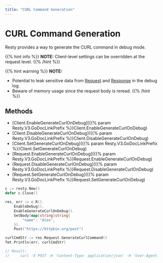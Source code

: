 ```yaml
---
title: "CURL Command Generation"
---
```


# CURL Command Generation

Resty provides a way to generate the CURL command in debug mode.

{{% hint info %}}
**NOTE:** Client-level settings can be overridden at the request level.
{{% /hint %}}

{{% hint warning %}}
**NOTE:**

   - Potential to leak sensitive data from [Request]() and [Response]() in the debug log.
   - Beware of memory usage since the request body is reread.
{{% /hint %}}

## Methods
* [Client.EnableGenerateCurlOnDebug]({{% param Resty.V3.GoDocLinkPrefix %}}Client.EnableGenerateCurlOnDebug)
* [Client.DisableGenerateCurlOnDebug]({{% param Resty.V3.GoDocLinkPrefix %}}Client.DisableGenerateCurlOnDebug)
* [Client.SetGenerateCurlOnDebug]({{% param Resty.V3.GoDocLinkPrefix %}}Client.SetGenerateCurlOnDebug)
* [Request.EnableGenerateCurlOnDebug]({{% param Resty.V3.GoDocLinkPrefix %}}Request.EnableGenerateCurlOnDebug)
* [Request.DisableGenerateCurlOnDebug]({{% param Resty.V3.GoDocLinkPrefix %}}Request.DisableGenerateCurlOnDebug)
* [Request.SetGenerateCurlOnDebug]({{% param Resty.V3.GoDocLinkPrefix %}}Request.SetGenerateCurlOnDebug)

```go
c := resty.New()
defer c.Close()

res, err := c.R().
    EnableDebug().
    EnableGenerateCurlOnDebug().
    SetBody(map[string]string{
        "name": "Alex",
    }).
    Post("https://httpbin.org/post")

curlCmdStr := res.Request.GenerateCurlCommand()
fmt.Println(err, curlCmdStr)

// Result:
//     curl -X POST -H 'Content-Type: application/json' -H 'User-Agent: go-resty/3.0.0 (https://resty.dev)' -d '{"name":"Alex"}' https://httpbin.org/post
```
